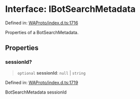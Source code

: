 # Interface: IBotSearchMetadata

Defined in: [WAProto/index.d.ts:1716](https://github.com/Fokusdotid/Baileys/blob/982cc5b3c62bfc7b56d2f8f8427b6c1a2dda856f/WAProto/index.d.ts#L1716)

Properties of a BotSearchMetadata.

## Properties

### sessionId?

> `optional` **sessionId**: `null` \| `string`

Defined in: [WAProto/index.d.ts:1719](https://github.com/Fokusdotid/Baileys/blob/982cc5b3c62bfc7b56d2f8f8427b6c1a2dda856f/WAProto/index.d.ts#L1719)

BotSearchMetadata sessionId
